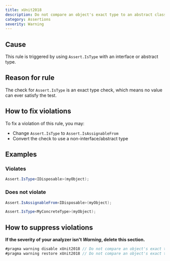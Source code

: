 ```yaml
---
title: xUnit2018
description: Do not compare an object's exact type to an abstract class or interface
category: Assertions
severity: Warning
---
```


## Cause

This rule is triggered by using `Assert.IsType` with an interface or abstract type.

## Reason for rule

The check for `Assert.IsType` is an exact type check, which means no value can ever satisfy the test.

## How to fix violations

To fix a violation of this rule, you may:

* Change `Assert.IsType` to `Assert.IsAssignableFrom`
* Convert the check to use a non-interface/abstract type

## Examples

### Violates

```csharp
Assert.IsType<IDisposable>(myObject);
```

### Does not violate

```csharp
Assert.IsAssignableFrom<IDisposable>(myObject);
```

```csharp
Assert.IsType<MyConcreteType>(myObject);
```

## How to suppress violations

**If the severity of your analyzer isn't _Warning_, delete this section.**

```csharp
#pragma warning disable xUnit2018 // Do not compare an object's exact type to an abstract class or interface
#pragma warning restore xUnit2018 // Do not compare an object's exact type to an abstract class or interface
```
